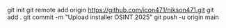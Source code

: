 git init
git remote add origin https://github.com/icon471/nikson471.git
git add .
git commit -m "Upload installer OSINT 2025"
git push -u origin main